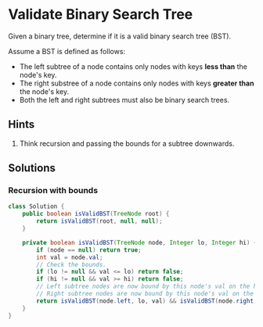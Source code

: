 # Validate Binary Search Tree

Given a binary tree, determine if it is a valid binary search tree (BST).

Assume a BST is defined as follows:

* The left subtree of a node contains only nodes with keys **less than**
  the node's key.
* The right substree of a node contains only nodes with keys **greater than**
  the node's key.
* Both the left and right subtrees must also be binary search trees.

## Hints

1. Think recursion and passing the bounds for a subtree downwards.

## Solutions

### Recursion with bounds

```java
class Solution {
    public boolean isValidBST(TreeNode root) {
        return isValidBST(root, null, null);
    }

    private boolean isValidBST(TreeNode node, Integer lo, Integer hi) {
        if (node == null) return true;
        int val = node.val;
        // Check the bounds.
        if (lo != null && val <= lo) return false;
        if (hi != null && val >= hi) return false;
        // Left subtree nodes are now bound by this node's val on the hi side.
        // Right subtree nodes are now bound by this node's val on the lo side.
        return isValidBST(node.left, lo, val) && isValidBST(node.right, val, hi);
    }
}
```
